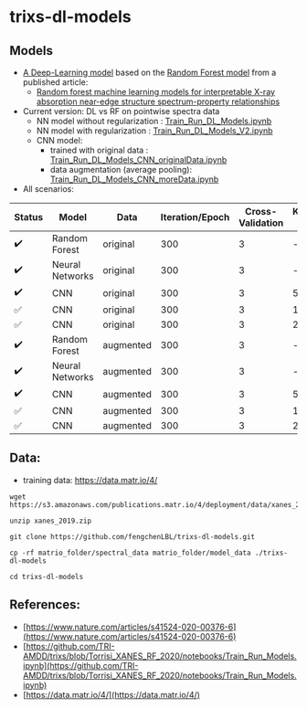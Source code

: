 # trixs-dl-models
## Models
* [A Deep-Learning model](Train_Run_DL_Models.ipynb) based on the [Random Forest model](https://github.com/TRI-AMDD/trixs/blob/Torrisi_XANES_RF_2020/notebooks/Train_Run_Models.ipynb) from a published article: 
   * [Random forest machine learning models for interpretable X-ray absorption near-edge structure spectrum-property relationships](https://www.nature.com/articles/s41524-020-00376-6)
* Current version: DL vs RF on pointwise spectra data
  * NN model without regularization : [Train_Run_DL_Models.ipynb](Train_Run_DL_Models.ipynb)
  * NN model with regularization : [Train_Run_DL_Models_V2.ipynb](Train_Run_DL_Models.ipynb)
  * CNN model:
    * trained with original data : [Train_Run_DL_Models_CNN_originalData.ipynb](Train_Run_DL_Models_CNN_originalData.ipynb)
    * data augmentation (average pooling): [Train_Run_DL_Models_CNN_moreData.ipynb](Train_Run_DL_Models_CNN_moreData.ipynb)
* All scenarios:
  
| Status                   | Model      | Data      | Iteration/Epoch | Cross-Validation | Kernel-Size | Notebook |
| ------------------------ | -----------| --------- | -------------   | ---------------- | ----------- | -------- |
| :heavy_check_mark: | Random Forest    | original  | 300             | 3                | -           | [done](Train_Run_DL_Models_CNN_originalData.ipynb)|
| :heavy_check_mark: | Neural Networks  | original  | 300             | 3                | -           | [done](Train_Run_DL_Models.ipynb)|
| :heavy_check_mark: | CNN              | original  | 300             | 3                | 5           | [done](Train_Run_DL_Models_CNN_originalData.ipynb)|
| :white_check_mark: | CNN              | original  | 300             | 3                | 10          | [running](Train_Run_DL_Models_CNN_originalData_10.ipynb)|
| :white_check_mark: | CNN              | original  | 300             | 3                | 20          | [running](Train_Run_DL_Models_CNN_originalData_20.ipynb)|
| :heavy_check_mark: | Random Forest    | augmented | 300             | 3                | -           | [done](Train_Run_DL_Models_CNN_moreData.ipyn)|
| :heavy_check_mark: | Neural Networks  | augmented | 300             | 3                | -           | [done](Train_Run_DL_Models_moreData.ipynb)|
| :heavy_check_mark: | CNN              | augmented | 300             | 3                | 5           | [done](Train_Run_DL_Models_CNN_moreData.ipynb)|
| :white_check_mark: | CNN              | augmented | 300             | 3                | 10          | [running](Train_Run_DL_Models_CNN_moreData_10.ipynb)|
| :white_check_mark: | CNN              | augmented | 300             | 3                | 20          | [running](Train_Run_DL_Models_CNN_moreData_20.ipynb)|


## Data:
* training data: https://data.matr.io/4/
```
wget https://s3.amazonaws.com/publications.matr.io/4/deployment/data/xanes_2019.zip

unzip xanes_2019.zip

git clone https://github.com/fengchenLBL/trixs-dl-models.git

cp -rf matrio_folder/spectral_data matrio_folder/model_data ./trixs-dl-models

cd trixs-dl-models
```
## References:
* [https://www.nature.com/articles/s41524-020-00376-6](https://www.nature.com/articles/s41524-020-00376-6)
* [https://github.com/TRI-AMDD/trixs/blob/Torrisi_XANES_RF_2020/notebooks/Train_Run_Models.ipynb](https://github.com/TRI-AMDD/trixs/blob/Torrisi_XANES_RF_2020/notebooks/Train_Run_Models.ipynb)
* [https://data.matr.io/4/](https://data.matr.io/4/)
